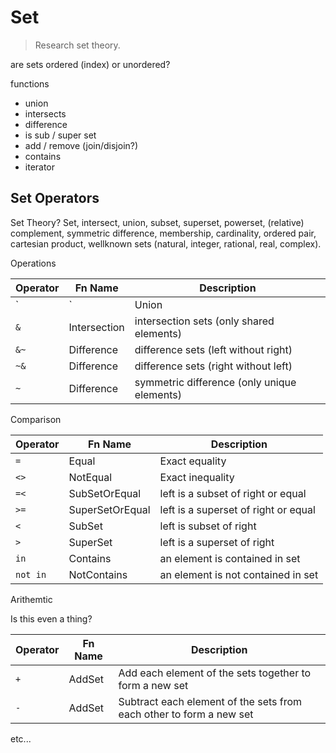 # Set

> Research set theory.

are sets ordered (index) or unordered?

functions

- union
- intersects
- difference
- is sub / super set
- add / remove (join/disjoin?)
- contains
- iterator

## Set Operators

Set Theory? Set, intersect, union, subset, superset, powerset, (relative) complement, symmetric difference, membership, cardinality, ordered pair, cartesian product, wellknown sets (natural, integer, rational, real, complex).

Operations

| Operator | Fn Name | Description
|--|--|--
| `|` | Union | union sets (duplicates overwritten)
| `&` | Intersection | intersection sets (only shared elements)
| `&~` | Difference | difference sets (left without right)
| `~&` | Difference | difference sets (right without left)
| `~` | Difference | symmetric difference (only unique elements)

Comparison

| Operator | Fn Name | Description
|--|--|--
| `=` | Equal | Exact equality
| `<>` | NotEqual | Exact inequality
| `=<` | SubSetOrEqual | left is a subset of right or equal
| `>=` | SuperSetOrEqual | left is a superset of right or equal
| `<` | SubSet | left is subset of right
| `>` | SuperSet | left is a superset of right
| `in` | Contains | an element is contained in set
| `not in` | NotContains | an element is not contained in set

Arithemtic

Is this even a thing?

| Operator | Fn Name | Description
|--|--|--
| `+` | AddSet | Add each element of the sets together to form a new set
| `-` | AddSet | Subtract each element of the sets from each other to form a new set

etc...
